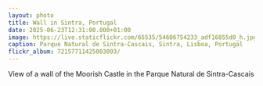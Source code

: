 ```yaml
---
layout: photo
title: Wall in Sintra, Portugal
date: 2025-06-23T12:31:00.000+01:00
image: https://live.staticflickr.com/65535/54606754233_adf16855d0_h.jpg
caption: Parque Natural de Sintra-Cascais⁩, ⁨Sintra⁩, ⁨Lisboa⁩, ⁨Portugal
flickr_album: 72157711425003093/
---
```

View of a wall of the Moorish Castle in the Parque Natural de Sintra-Cascais
